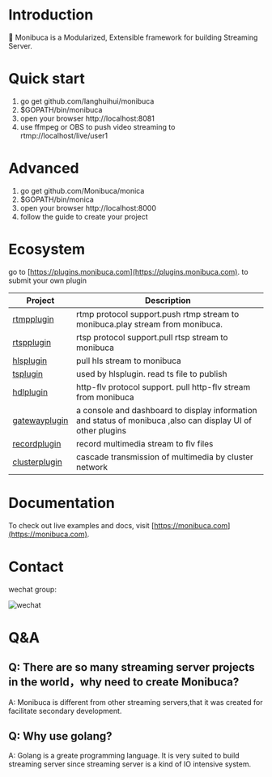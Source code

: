 # Introduction

🧩 Monibuca is a Modularized, Extensible framework for building Streaming Server. 

# Quick start

1. go get github.com/langhuihui/monibuca
2. $GOPATH/bin/monibuca
3. open your browser http://localhost:8081
4. use ffmpeg or OBS to push video streaming to rtmp://localhost/live/user1

# Advanced

1. go get github.com/Monibuca/monica
2. $GOPATH/bin/monica
3. open your browser http://localhost:8000
4. follow the guide to create your project

# Ecosystem

go to 
[https://plugins.monibuca.com](https://plugins.monibuca.com).
to submit your own plugin

| Project | Description  |
|---------| -------------|
|[rtmpplugin]|rtmp protocol support.push rtmp stream to monibuca.play stream from monibuca.
|[rtspplugin]|rtsp protocol support.pull rtsp stream to monibuca
|[hlsplugin]|pull hls stream to monibuca
|[tsplugin]|used by hlsplugin. read ts file to publish
|[hdlplugin]|http-flv protocol support. pull http-flv stream from monibuca
|[gatewayplugin]|a console and dashboard to display information and status of monibuca ,also can display UI of other plugins 
|[recordplugin]|record multimedia stream to flv files
|[clusterplugin]|cascade transmission of multimedia by cluster network

[rtmpplugin]: https://github.com/Monibuca/rtmpplugin
[rtspplugin]: https://github.com/Monibuca/rtspplugin
[hlsplugin]:https://github.com/Monibuca/hlspplugin
[tsplugin]:https://github.com/Monibuca/tspplugin
[hdlplugin]:https://github.com/Monibuca/hdlplugin
[gatewayplugin]:https://github.com/Monibuca/gatewayplugin
[recordplugin]:https://github.com/Monibuca/recordplugin
[clusterplugin]:https://github.com/Monibuca/clusterplugin

# Documentation

To check out live examples and docs, visit [https://monibuca.com](https://monibuca.com).

# Contact

wechat group:

![wechat](https://monibuca.com/wechat.png?t=3.18)

# Q&A

## Q: There are so many streaming server projects in the world，why need to create Monibuca?

A: Monibuca is different from other streaming servers,that it was created for facilitate secondary development.

## Q: Why use golang?

A: Golang is a greate programming language. It is very suited to build streaming server since streaming server is a kind of IO intensive system.